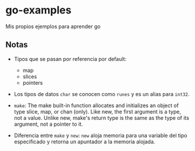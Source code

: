 # go-examples
Mis propios ejemplos para aprender go

## Notas

- Tipos que se pasan por referencia por default:
  - map
  - slices
  - pointers

- Los tipos de datos `char` se conocen como `runes` y es un alias para `int32`.

- `make`: The make built-in function allocates and initializes an object of type slice, map, or chan (only). Like new, the first argument is a type, not a value. Unlike new, make's return type is the same as the type of its argument, not a pointer to it. 

- Diferencia entre `make` y `new`: `new` aloja memoria para una variable del tipo especificado y retorna un apuntador a la memoria alojada. 

